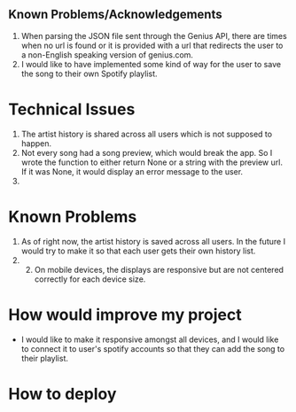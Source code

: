 ## Known Problems/Acknowledgements

1. When parsing the JSON file sent through the Genius API, there are times when no url is found or it is provided with a url that redirects the user to a non-English speaking version of genius.com.
2. I would like to have implemented some kind of way for the user to save the song to their own Spotify playlist.

# Technical Issues
1. The artist history is shared across all users which is not supposed to happen.
2. Not every song had a song preview, which would break the app. So I wrote the function to either return None or a string with the preview url. If it was None, it would display an error message to the user.
3. 

# Known Problems
1. As of right now, the artist history is saved across all users. In the future I would try to make it so that each user gets their own history list.
2. 2. On mobile devices, the displays are responsive but are not centered correctly for each device size.

# How would improve my project
+ I would like to make it responsive amongst all devices, and I would like to connect it to user's spotify accounts so that they can add the song to their playlist.

# How to deploy

